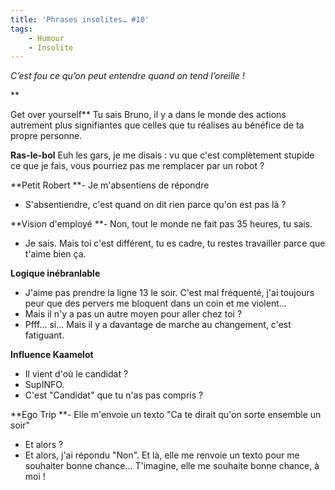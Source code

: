 ```yaml
---
title: 'Phrases insolites… #10'
tags:
    - Humour
    - Insolite
---
```


_C’est fou ce qu’on peut entendre quand on tend l’oreille&nbsp;!_

\*\*<!-- more -->

Get over yourself\*\*
Tu sais Bruno, il y a dans le monde des actions autrement plus signifiantes que celles que tu réalises au bénéfice de ta propre personne.

**Ras-le-bol**
Euh les gars, je me disais&nbsp;: vu que c'est complètement stupide ce que je fais, vous pourriez pas me remplacer par un robot&nbsp;?

**Petit Robert
**- Je m'absentiens de répondre

* S'absentiendre, c'est quand on dit rien parce qu'on est pas là&nbsp;?

**Vision d'employé
**- Non, tout le monde ne fait pas 35 heures, tu sais.

* Je sais. Mais toi c'est différent, tu es cadre, tu restes travailler parce que t'aime bien ça.

**Logique inébranlable**

* J'aime pas prendre la ligne 13 le soir. C'est mal fréquenté, j'ai toujours peur que des pervers me bloquent dans un coin et me violent…
* Mais il n'y a pas un autre moyen pour aller chez toi&nbsp;?
* Pfff… si… Mais il y a davantage de marche au changement, c'est fatiguant.

**Influence Kaamelot**

* Il vient d'où le candidat&nbsp;?
* SupINFO.
* C'est "Candidat" que tu n'as pas compris&nbsp;?

**Ego Trip
**- Elle m'envoie un texto "Ca te dirait qu'on sorte ensemble un soir"

* Et alors&nbsp;?
* Et alors, j'ai répondu "Non". Et là, elle me renvoie un texto pour me souhaiter bonne chance… T'imagine, elle me souhaite bonne chance, à moi&nbsp;!
